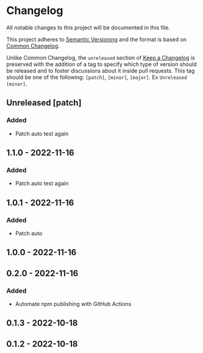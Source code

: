 # Changelog

All notable changes to this project will be documented in this file.

This project adheres to [Semantic Versioning](https://semver.org/spec/v2.0.0.html) and the format is based on [Common Changelog](https://common-changelog.org).

Unlike Common Changelog, the `unreleased` section of [Keep a Changelog](https://keepachangelog.com/en/1.0.0/) is preserved with the addition of a tag to specify which type of version should be released and to foster discussions about it inside pull requests. This tag should be one of the following: `[patch]`, `[minor]`, `[major]`. Ex `Unreleased [minor]`.

## Unreleased [patch]

### Added
- Patch auto test again

## 1.1.0 - 2022-11-16
### Added
- Patch auto test again

## 1.0.1 - 2022-11-16
### Added
- Patch auto

## 1.0.0 - 2022-11-16

## 0.2.0 - 2022-11-16
### Added
- Automate npm publishing with GitHub Actions

## 0.1.3 - 2022-10-18

## 0.1.2 - 2022-10-18
